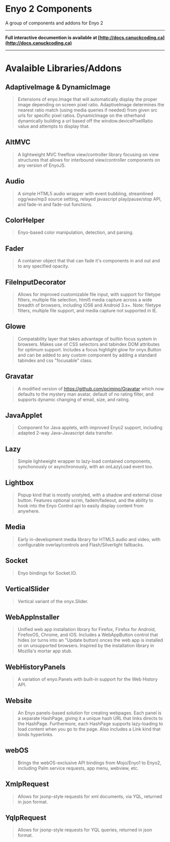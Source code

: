 Enyo 2 Components
=========
A group of components and addons for Enyo 2

--------

**Full interactive documention is available at [http://docs.canuckcoding.ca](http://docs.canuckcoding.ca)**

----
Avalaible Libraries/Addons
========================
AdaptiveImage & DynamicImage
--------
> Extensions of enyo.Image that will automatically display the proper image depending on screen pixel ratio. AdaptiveImage determines the nearest ratio match (using media queries if needed) from given src urls for specific pixel ratios. DynamicImage on the otherhand dynamically building a url based off the window.devicePixelRatio value and attempts to display that.

AltMVC
--------
> A lightweight MVC freeflow view/controller library focusing on view structures that allows for interbound view/controller components on any version of EnyoJS.

Audio
--------
> A simple HTML5 audio wrapper with event bubbling, streamlined ogg/wav/mp3 source setting, relayed javascript play/pause/stop API, and fade-in and fade-out functions.

ColorHelper
--------
> Enyo-based color manipulation, detection, and parsing.

Fader
--------
> A container object that that can fade it's components in and out and to any specified opacity.

FileInputDecorator
--------
> Allows for improved customizable file input, with support for filetype filters, multiple file selection, html5 media capture across a wide breadth of browsers, including iOS6 and Android 3.x+. Note: filetype filters, multiple file support, and media capture not supported in IE.

Glowe
--------
> Compatability layer that takes advantage of builtin focus system in browsers. Makes use of CSS selectors and tabindex DOM attributes for optimum support. Includes a focus highlight glow for onyx.Button and can be added to any custom component by adding a standard tabindex and css "focusable" class.

Gravatar
--------
> A modified version of https://github.com/pcimino/Gravatar which now defaults to the mystery man avatar, default of no rating filter,  and supports dynamic changing of email, size, and rating.

JavaApplet
--------
> Component for Java applets, with improved Enyo2 support, including adapted 2-way Java-Javascript data transfer.

Lazy
--------
> Simple lightweight wrapper to lazy-load contained components, synchonously or asynchronously, with an onLazyLoad event too.

Lightbox
--------
> Popup kind that is mostly unstyled, with a shadow and external close button.  Features optional scrim, fadein/fadeout, and the ability to hook into the Enyo Control api to easily display content from anywhere.

Media
--------
> Early in-development media library for HTML5 audio and video, with configurable overlay/controls and Flash/Silverlight fallbacks.

Socket
--------
> Enyo bindings for Socket.IO.

VerticalSlider
--------
> Vertical variant of the onyx.Slider.

WebAppInstaller
--------
> Unified web app installation library for Firefox, Firefox for Android, FirefoxOS, Chrome, and iOS. Includes a WebAppButton control that hides (or turns into an "Update button) onces the web app is installed or on unsupported browsers. Inspired by the installation library in Mozilla's mortar app stub.

WebHistoryPanels
--------
> A variation of enyo.Panels with built-in support for the Web History API.

Website
--------
> An Enyo panels-based solution for creating webpages. Each panel is a separate HashPage, giving it a unique hash URL that links directs to the HashPage.  Furthermore, each HashPage supports lazy-loading to load content when you go to the page. Also includes a Link kind that binds hyperlinks.

webOS
--------
> Brings the webOS-exclusive API bindings from Mojo/Enyo1 to Enyo2, including Palm service requests, app menu, webview, etc.

XmlpRequest
--------
> Allows for jsonp-style requests for xml documents, via YQL, returned in json format.

YqlpRequest
--------
> Allows for jsonp-style requests for YQL queries, returned in json format.
